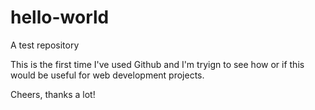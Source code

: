 # hello-world
A test repository 

This is the first time I've used Github and I'm tryign to see how or if this would be useful for web development projects. 

Cheers, thanks a lot! 
